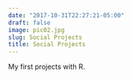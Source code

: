 ```yaml
---
date: "2017-10-31T22:27:21-05:00"
draft: false
image: pic02.jpg
slug: Social Projects
title: Social Projects
---
```


My first projects with R.